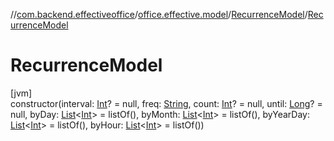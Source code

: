 //[com.backend.effectiveoffice](../../../index.md)/[office.effective.model](../index.md)/[RecurrenceModel](index.md)/[RecurrenceModel](-recurrence-model.md)

# RecurrenceModel

[jvm]\
constructor(interval: [Int](https://kotlinlang.org/api/latest/jvm/stdlib/kotlin/-int/index.html)? = null, freq: [String](https://kotlinlang.org/api/latest/jvm/stdlib/kotlin/-string/index.html), count: [Int](https://kotlinlang.org/api/latest/jvm/stdlib/kotlin/-int/index.html)? = null, until: [Long](https://kotlinlang.org/api/latest/jvm/stdlib/kotlin/-long/index.html)? = null, byDay: [List](https://kotlinlang.org/api/latest/jvm/stdlib/kotlin.collections/-list/index.html)&lt;[Int](https://kotlinlang.org/api/latest/jvm/stdlib/kotlin/-int/index.html)&gt; = listOf(), byMonth: [List](https://kotlinlang.org/api/latest/jvm/stdlib/kotlin.collections/-list/index.html)&lt;[Int](https://kotlinlang.org/api/latest/jvm/stdlib/kotlin/-int/index.html)&gt; = listOf(), byYearDay: [List](https://kotlinlang.org/api/latest/jvm/stdlib/kotlin.collections/-list/index.html)&lt;[Int](https://kotlinlang.org/api/latest/jvm/stdlib/kotlin/-int/index.html)&gt; = listOf(), byHour: [List](https://kotlinlang.org/api/latest/jvm/stdlib/kotlin.collections/-list/index.html)&lt;[Int](https://kotlinlang.org/api/latest/jvm/stdlib/kotlin/-int/index.html)&gt; = listOf())
